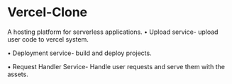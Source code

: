 # Vercel-Clone


 A hosting platform for serverless applications.
 • Upload service- upload user code to vercel system.
 
 • Deployment service- build and deploy projects.
 
 • Request Handler Service- Handle user requests and serve them with the assets.
 
